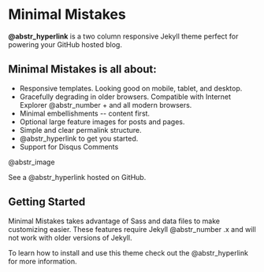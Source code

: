 # Minimal Mistakes

**@abstr_hyperlink** is a two column responsive Jekyll theme perfect for powering your GitHub hosted blog. 

## Minimal Mistakes is all about:

  * Responsive templates. Looking good on mobile, tablet, and desktop.
  * Gracefully degrading in older browsers. Compatible with Internet Explorer @abstr_number + and all modern browsers. 
  * Minimal embellishments -- content first.
  * Optional large feature images for posts and pages.
  * Simple and clear permalink structure.
  * @abstr_hyperlink to get you started.
  * Support for Disqus Comments



@abstr_image 

See a @abstr_hyperlink hosted on GitHub.

## Getting Started

Minimal Mistakes takes advantage of Sass and data files to make customizing easier. These features require Jekyll @abstr_number .x and will not work with older versions of Jekyll.

To learn how to install and use this theme check out the @abstr_hyperlink for more information.
